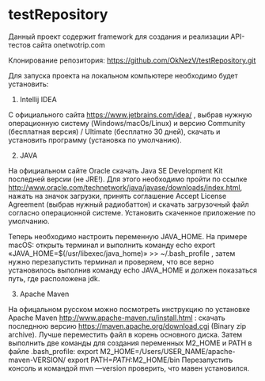 # testRepository

Данный проект содержит framework для создания и реализации API-тестов сайта onetwotrip.com

Клонирование репозитория: https://github.com/OkNezV/testRepository.git

Для запуска проекта на локальном компьютере необходимо будет установить:

1) Intellij IDEA

С официального сайта https://www.jetbrains.com/idea/ , выбрав нужную операционную систему (Windows/macOs/Linux) и версию Community (бесплатная версия) / Ultimate (бесплатно 30 дней), скачать и установить программу (установка по умолчанию).


2) JAVA

На официальном сайте Oracle скачать Java SE Development Kit последней версии (не JRE!). Для этого необходимо пройти по ссылке http://www.oracle.com/technetwork/java/javase/downloads/index.html, нажать на значок загрузки, принять соглашение Accept License Agreement (выбрав нужный радиобаттон) и скачать загрузочный файл согласно операционной системе. Установить скаченное приложение по умолчанию.

Теперь необходимо настроить переменную JAVA_HOME. На примере macOS: открыть терминал и выполнить команду echo export «JAVA_HOME=\$(/usr/libexec/java_home)» >> ~/.bash_profile , затем нужно перезапустить терминал и проверяем, что все верно установилось выполнив команду echo JAVA_HOME и должен показаться путь, где расположена jdk.


3)  Apache Maven

На офицальном русском можно посмотреть инструкцию по установке  Apache Maven http://www.apache-maven.ru/install.html : cкачать последнюю версию https://maven.apache.org/download.cgi (Binary zip archive). Лучше переместить файл в корень основного диска. Затем выполнить две команды для создания переменных M2_HOME и PATH в файле .bash_profile:
export M2_HOME=/Users/USER_NAME/apache-maven-VERSION/
export PATH=$PATH:$M2_HOME/bin
Перезапустить консоль и командой mvn —version проверить, что мавен установился.